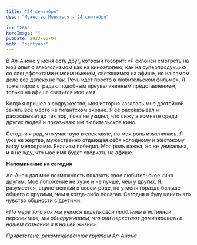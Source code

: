 ```yaml
---
title: "24 сентября"
desc: "Мужество Меняться - 24 сентября"

id: "268"
heroImage: ""
pubDate: 2023-05-04
moth: "sentyabr"
---
```


В Ал-Аноне у меня есть друг, который говорит: «Я склонен смотреть на мой опыт
с алкоголизмом как на киноэпопею, как на суперпродукцию со спецэффектами и
моим именем, светящимся на афише, но на самом деле все далеко не так. Речь
идет просто о любительском фильме». Я тоже порой страдаю подобным
преувеличенным представлением, только на афише светится мое имя.

Когда я пришел в содружество, моя история казалась мне достойной занять все
место на гигантском экране. Я ее рассказывал и рассказывал до тех пор, пока не
увидел, что сижу в комнате среди других людей и показываю им любительское
кино.

Сегодня я рад, что участвую в спектакле, но моя роль изменилась. Я уже не
жертва, мужественно отдающая себя холодному и жестокому миру мелодрамы.
Реализм победил. Моя роль важна, но не уникальна, и я не жду, что мое имя
будет сверкать на афише.

**Напоминание на сегодня**

Ал-Анон дал мне возможность показать свое любительское кино другим. Мое
положение не хуже и не лучше, чем у других. Я, разумеется, единственный в
своем роде, но у меня гораздо больше общего с другими, чем я когда-либо
полагал. Сегодня я буду ценить это чувство общности с другими.

_«По мере того как мы учимся видеть свои проблемы в истинной перспективе, мы
обнаруживаем, что они перестают доминировать в нашем сознании и в нашей
жизни»._

_Приветствие, рекомендованное группам Ал-Анона_
